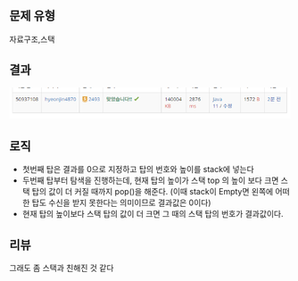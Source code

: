## 문제 유형
자료구조,스택
## 결과
![img.png](img.png)
## 로직
- 첫번째 탑은 결과를 0으로 지정하고 탑의 번호와 높이를 stack에 넣는다
- 두번째 탑부터 탐색을 진행하는데, 현재 탑의 높이가 스택 top 의 높이 보다 크면 
스택 탑의 값이 더 커질 때까지 pop()을 해준다.
  (이때 stack이 Empty면 왼쪽에 어떠한 탑도 수신을 받지 못한다는 의미이므로 결과값은 0이다)
- 현재 탑의 높이보다 스택 탑의 값이 더 크면 그 때의 스택 탑의 번호가 결과값이다.
## 리뷰
그래도 좀 스택과 친해진 것 같다